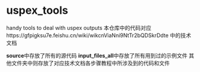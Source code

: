 # uspex_tools
handy tools to deal with uspex outputs
本仓库中的代码对应https://gfpigksu7e.feishu.cn/wiki/wikcnViaNni9NtTr2bQDSkrDdte 中的技术文档

**source**中存放了所有的源代码
**input_files_all**中存放了所有用到过的示例文件
其他文件夹中则存放了对应技术文档各步骤教程中所涉及到的代码和文件
